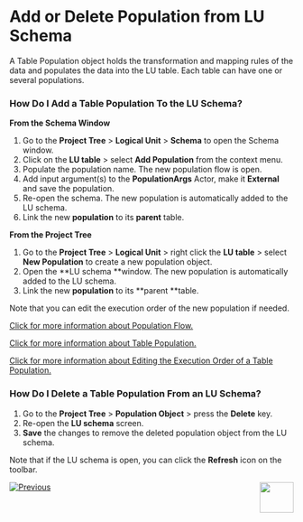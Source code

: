 # Add or Delete Population from LU Schema

A Table Population object holds the transformation and mapping rules of the data and populates the data into the LU table. Each table can have one or several populations. 

### How Do I Add a Table Population To the LU Schema?

<web>

**From the Schema Window**

1. Go to the **Project Tree** > **Logical Unit** > **Schema** to open the Schema window.
1. Click on the **LU table** > select **Add Population** from the context menu. 
1. Populate the population name. The new population flow is open. 
1. Add input argument(s) to the **PopulationArgs** Actor, make it **External** and save the population. 
1. Re-open the schema. The new population is automatically added to the LU schema. 
6. Link the new **population** to its **parent** table.

</web>

**From the Project Tree**

1. Go to the **Project Tree** > **Logical Unit** > right click the **LU table** > select **New Population** to create a new population object.  
2. Open the **LU schema **window. The new population is automatically added to the LU schema. 
3. Link the new **population** to its **parent **table.

Note that you can edit the execution order of the new population if needed.

<web>[Click for more information about Population Flow.](/articles/07_table_population/14_table_population_based_Broadway.md)</web>

<studio>[Click for more information about Table Population.](/articles/07_table_population/01_table_population_overview.md)</studio>

[Click for more information about Editing the Execution Order of a Table Population.](/articles/07_table_population/13_LU_table_population_execution_order.md)

### How Do I Delete a Table Population From an LU Schema? 
1. Go to the **Project Tree** > **Population Object** > press the **Delete** key. 
1. Re-open the **LU schema** screen.
1. **Save** the changes to remove the deleted population object from the LU schema.

<studio>Note that if the LU schema is open, you can click the **Refresh** icon on the toolbar.</studio>

[![Previous](/articles/images/Previous.png)](10_delete_table_from_a_schema.md)[<img align="right" width="60" height="54" src="/articles/images/Next.png">](12_LU_hierarchy_and_linking_table_population.md)
